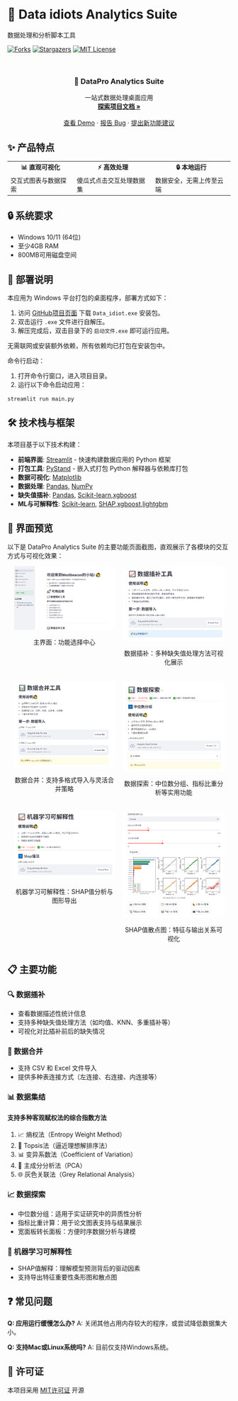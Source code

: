 # 🔬 Data idiots Analytics Suite

数据处理和分析脚本工具

<!-- PROJECT SHIELDS -->


[![Forks][forks-shield]][forks-url]
[![Stargazers][stars-shield]][stars-url]
[![MIT License][license-shield]][license-url]


<!-- PROJECT LOGO -->



<br />
<div align="center">


  <h3 align="center">🔬 DataPro Analytics Suite</h3>

  <p align="center">
    一站式数据处理桌面应用
    <br />
    <a href="https://github.com/Pei-hsinWang/Data_idiot"><strong>探索项目文档 »</strong></a>
    <br />
    <br />
    <a href="https://github.com/Pei-hsinWang/Data_idiot">查看 Demo</a>
    ·
    <a href="https://github.com/Pei-hsinWang/Data_idiot/issues">报告 Bug</a>
    ·
    <a href="https://github.com/Pei-hsinWang/Data_idiot/issues">提出新功能建议</a>
  </p>
</div>

## ✨ 产品特点

<div align="center">
  <table>
    <tr>
      <td align="center"><b>📊 直观可视化</b></td>
      <td align="center"><b>⚡ 高效处理</b></td>
      <td align="center"><b>🔒 本地运行</b></td>
    </tr>
    <tr>
      <td>交互式图表与数据探索</td>
      <td>傻瓜式点击交互处理数据集</td>
      <td>数据安全，无需上传至云端</td>
    </tr>
  </table>
</div>


## 🔒 系统要求
- Windows 10/11 (64位)
- 至少4GB RAM
- 800MB可用磁盘空间

## 🚀 部署说明
本应用为 Windows 平台打包的桌面程序，部署方式如下：
1. 访问 [GitHub项目页面](https://github.com/Pei-hsinWang/Data_idiot) 下载 `Data_idiot.exe` 安装包。
2. 双击运行 `.exe` 文件进行自解压。
3. 解压完成后，双击目录下的 `启动文件.exe` 即可运行应用。

无需联网或安装额外依赖，所有依赖均已打包在安装包中。

命令行启动：
1. 打开命令行窗口，进入项目目录。
2. 运行以下命令启动应用：
```cmd
streamlit run main.py
```

## 🛠️ 技术栈与框架

本项目基于以下技术构建：

- **前端界面**: [Streamlit](https://streamlit.io) - 快速构建数据应用的 Python 框架
- **打包工具**: [PyStand](https://github.com/skywind3000/PyStand/) - 嵌入式打包 Python 解释器与依赖库打包
- **数据可视化**: [Matplotlib](https://matplotlib.org/)
- **数据处理**: [Pandas](https://pandas.pydata.org/), [NumPy](https://numpy.org/)
- **缺失值插补**: [Pandas](https://pandas.pydata.org/), [Scikit-learn](https://scikit-learn.org/),[xgboost](https://xgboost.readthedocs.io/en/latest/)
- **ML与可解释性**: [Scikit-learn](https://scikit-learn.org/), [SHAP](https://shap.readthedocs.io/en/latest/),[xgboost](https://xgboost.readthedocs.io/en/latest/),[lightgbm](https://lightgbm.readthedocs.io/en/latest/)


## 📱 界面预览

以下是 DataPro Analytics Suite 的主要功能页面截图，直观展示了各模块的交互方式与可视化效果：

<div style="display: flex; flex-wrap: wrap; justify-content: center; gap: 20px;">
  <div style="text-align: center; max-width: 45%;">
    <img src="https://raw.githubusercontent.com/Pei-hsinWang/Data_idiot/master/preview_fig/main.png" alt="主界面" width="100%">
    <p>主界面：功能选择中心</p>
  </div>

  <div style="text-align: center; max-width: 45%;">
    <img src="https://raw.githubusercontent.com/Pei-hsinWang/Data_idiot/master/preview_fig/Data_Imputation_preview.png" alt="数据插补工具页面" width="100%">
    <p>数据插补：多种缺失值处理方法可视化展示</p>
  </div>

  <div style="text-align: center; max-width: 45%;">
    <img src="https://raw.githubusercontent.com/Pei-hsinWang/Data_idiot/master/preview_fig/Data_Merge_preview.png" alt="数据集合并工具页面" width="100%">
    <p>数据合并：支持多格式导入与灵活合并策略</p>
  </div>

  <div style="text-align: center; max-width: 45%;">
    <img src="https://raw.githubusercontent.com/Pei-hsinWang/Data_idiot/master/preview_fig/Data_exploration_preview.png" alt="数据探索页面" width="100%">
    <p>数据探索：中位数分组、指标比重分析等实用功能</p>
  </div>

  <div style="text-align: center; max-width: 45%;">
    <img src="https://raw.githubusercontent.com/Pei-hsinWang/Data_idiot/master/preview_fig/Interpretable_ML_preview.png" alt="机器学习可解释性页面" width="100%">
    <p>机器学习可解释性：SHAP值分析与图形导出</p>
  </div>

  <div style="text-align: center; max-width: 45%;">
    <img src="https://raw.githubusercontent.com/Pei-hsinWang/Data_idiot/master/preview_fig/Shap_preview_2.png" alt="Shap分析2" width="100%">
    <p>SHAP值散点图：特征与输出关系可视化</p>
  </div>
</div>

## 📋 主要功能

### 🔍 数据插补
- 查看数据描述性统计信息  
- 支持多种缺失值处理方法（如均值、KNN、多重插补等）  
- 可视化对比插补前后的缺失情况  

### 📁 数据合并
- 支持 CSV 和 Excel 文件导入  
- 提供多种表连接方式（左连接、右连接、内连接等）  

### 📊 数据集结
#### **支持多种客观赋权法的综合指数方法**
1. 📈 熵权法（Entropy Weight Method）
2. 🎯 Topsis法（逼近理想解排序法）
3. 📊 变异系数法（Coefficient of Variation）
4. 🧠 主成分分析法（PCA）
5. 🌐 灰色关联法（Grey Relational Analysis）

### 📈 数据探索
- 中位数分组：适用于实证研究中的异质性分析  
- 指标比重计算：用于论文图表支持与结果展示  
- 宽面板转长面板：方便时序数据分析与建模  

### 🤖 机器学习可解释性
- SHAP值解释：理解模型预测背后的驱动因素  
- 支持导出特征重要性条形图和散点图  
## ❓ 常见问题

**Q: 应用运行缓慢怎么办?**
A: 关闭其他占用内存较大的程序，或尝试降低数据集大小。

**Q: 支持Mac或Linux系统吗?**
A: 目前仅支持Windows系统。

## 📄 许可证

本项目采用 [MIT许可证](LICENSE) 开源

<!-- links -->
[contributors-shield]: https://img.shields.io/github/contributors/Pei-hsinWang/Data_idiot?style=flat-square
[contributors-url]: https://github.com/Pei-hsinWang/Data_idiot/graphs/contributors

[forks-shield]: https://img.shields.io/github/forks/Pei-hsinWang/Data_idiot?style=flat-square
[forks-url]: https://github.com/Pei-hsinWang/Data_idiot/network/members

[stars-shield]: https://img.shields.io/github/stars/Pei-hsinWang/Data_idiot?style=flat-square
[stars-url]: https://github.com/Pei-hsinWang/Data_idiot/stargazers

[issues-shield]: https://img.shields.io/github/issues/Pei-hsinWang/Data_idiot?style=flat-square
[issues-url]: https://github.com/Pei-hsinWang/Data_idiot/issues

[license-shield]: https://img.shields.io/github/license/Pei-hsinWang/Data_idiot?style=flat-square
[license-url]: https://github.com/Pei-hsinWang/Data_idiot/blob/main/LICENSE

[linkedin-shield]: https://img.shields.io/badge/-LinkedIn-blue
[linkedin-url]: https://www.linkedin.com/in/你的-linkedin-用户名/